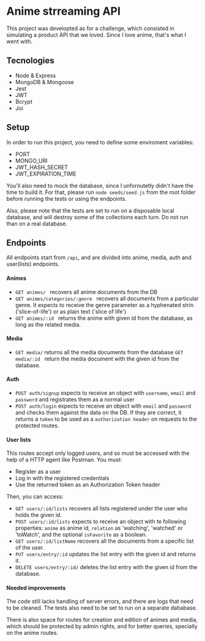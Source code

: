 # Anime strreaming API

This project was developted as for a challenge, which consisted in simulating a product API that we loved. Since I love anime, that's what I went with.

## Tecnologies

- Node & Express
- MongoDB & Mongoose
- Jest
- JWT
- Bcrypt
- Joi

## Setup
In order to run this project, you need to define some enviroment variables:

- PORT
- MONGO_URI
- JWT_HASH_SECRET
- JWT_EXPIRATION_TIME

You'll also need to mock the database, since I unfornutetly didn't have the time to build it. For that, please run ```node seeds/seed.js``` from the root folder before running the tests or using the endpoints.

Also, please note that the tests are set to run on a disposable local database, and will destroy some of the collections each turn. Do not run than on a real database.

## Endpoints
All endpoints start from ```/api```, and are divided into anime, media, auth and user(lists) endpoints.
#### Animes
- ```GET animes/ ``` recovers all anime documents from the DB
- ```GET animes/categories/:genre ``` recovers all documents from a particular genre. It expects to receive the genre parameter as a hyphenated strin ('slice-of-life') or as plain text ('slice of life')
- ```GET animes/:id ``` returns the anime with given id from the database, as long as the related media.
#### Media
- ```GET media/``` returns all the media documents from the database
```GET media/:id ``` return the media document with the given id from the database.
#### Auth
- ```POST auth/signup``` expects to receive an object with `username`, `email` and `password` and registrates them as a normal user
- ```POST auth/login``` expects to receive an object with `email` and `password` and checks them against the data on the DB. If they are correct, it returns a `token` to be used as a `authorization header` on requests to the protected routes.

#### User lists
This routes accept only logged users, and so must be accessed with the help of a HTTP agent like Postman. You must: 
- Register as a user
- Log in with the registered credentials
- Use the returned token as an Authorization Token header

Then, you can access:

- ```GET users/:id/lists``` recovers all lists registered under the user who holds the given id.
- ```POST users/:id/lists``` expects to receive an object with te following properties: `anime` as anime id, `relation` as 'watching', 'watched' or 'toWatch', and the optional `isFavorite` as a boolean.
- ```GET users/:id/listName``` recovers all the documents from a specific list of the user.
- ```PUT users/entry/:id``` updates the list entry with the given id and returns it.
- ```DELETE users/entry/:id/``` deletes the list entry with the given id from the database.

#### Needed improvements
The code still lacks handling of server errors, and there are logs that need to be cleaned. The tests also need to be set to run on a separate dababase.

There is also space for routes for creation and edition of animes and media, which should be protected by admin rights, and for better queries, specially on the anime routes.
